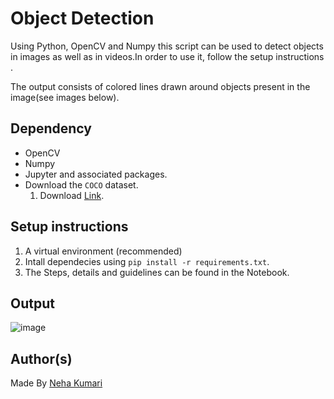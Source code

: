 # Object Detection

Using Python, OpenCV and Numpy this script can be used to detect objects in images as well as in videos.In order to use it, follow the setup instructions .

The output consists of colored lines drawn around objects present in the image(see images below).
  
## Dependency

* OpenCV
* Numpy
* Jupyter and associated packages.
* Download the `COCO` dataset. 
    1. Download [Link](https://cocodataset.org/).

## Setup instructions

1. A virtual environment (recommended)
2. Intall dependecies using `pip install -r requirements.txt`.
4. The Steps, details and guidelines can be found in the Notebook.

## Output

![image](https://user-images.githubusercontent.com/47255445/115255677-22e5bd00-a14c-11eb-99f5-07d7f8566c1e.png)

## Author(s)

Made By [Neha Kumari](https://www.linkedin.com/in/neha-kumari-09415a16b/)
